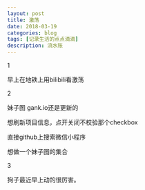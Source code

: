 ```yaml
---
layout: post
title: 激荡
date: 2018-03-19
categories: blog
tags: [记录生活的点点滴滴]
description: 流水账
---
```


1 

早上在地铁上用bilibili看激荡

2

妹子图 gank.io还是更新的

想刷新项目信息，点开关闭不校验那个checkbox

直接github上搜索微信小程序

想做一个妹子图的集合

3

狗子最近早上动的很厉害。












